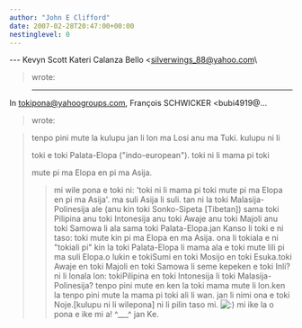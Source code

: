 ```yaml
---
author: "John E Clifford"
date: 2007-02-28T20:47:00+00:00
nestinglevel: 0
---
```

\---
 Kevyn Scott Kateri Calanza Bello <[silverwings_88@yahoo.com](mailto://silverwings_88@yahoo.com)\
> wrote:

> ---
 In [tokipona@yahoogroups.com](mailto://tokipona@yahoogroups.com), François SCHWICKER <bubi4919@...
> wrote:

> 
>> 
> tenpo pini mute la kulupu jan li lon ma Losi anu ma Tuki. kulupu ni li
> 
> toki e toki Palata-Elopa ("indo-european"). toki ni li mama pi toki
> 
> mute pi ma Elopa en pi ma Asija.
>> mi wile pona e toki ni: 'toki ni li mama pi toki mute pi ma Elopa en
> pi ma Asija'.
>> ma suli Asija li suli. tan ni la toki Malasija-Polinesija ale (anu kin
> toki Sonko-Sipeta \[Tibetan\]) sama toki Pilipina anu toki Intonesija
> anu toki Awaje anu toki Majoli anu toki Samowa li ala sama toki
> Palata-Elopa.jan Kanso li toki e ni taso: toki mute kin pi ma Elopa en ma Asija. ona li tokiala e ni "tokiali pi" kin la toki Palata-Elopa li mama ala e toki mute lili pi ma suli Elopa.o lukin e tokiSumi en toki Mosijo en toki Esuka.toki Awaje en toki Majoli en toki Samowa li seme kepeken e toki Inli? ni li lonala lon: tokiPilipina en toki Intonesija li toki Malasija-Polinesija?
> tenpo pini mute en ken la toki mama mute li lon.ken la tenpo pini mute la mama pi toki ali li wan. jan li nimi ona e toki Noje.\[kulupu ni li wilepona\]
>> ni li pilin taso mi. ![:)](images/smilies/icon_e_smile.gif "Smile") mi ike la o pona e ike mi a! ^\_\_\_^
>> jan Ke.
>>